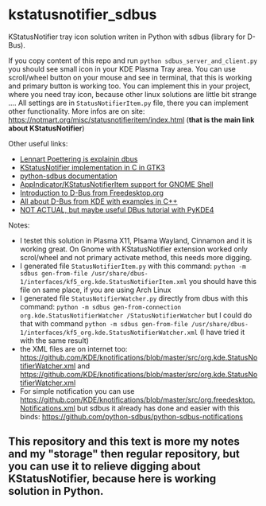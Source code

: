 # kstatusnotifier_sdbus

KStatusNotifier tray icon solution writen in Python with sdbus (library for D-Bus).

If you copy content of this repo and run `python sdbus_server_and_client.py` you should see small icon in your KDE Plasma Tray area. You can use scroll/wheel button on your mouse and see in terminal, that this is working and primary button is working too. You can implement this in your project, where you need tray icon, because other linux solutions are little bit strange .... All settings are in `StatusNotifierItem.py` file, there you can implement other functionality. More infos are on site: https://notmart.org/misc/statusnotifieritem/index.html (**that is the main link about KStatusNotifier**)

Other useful links:
- [Lennart Poettering is explainin dbus](https://web.archive.org/web/20200522193008/http://0pointer.net/blog/the-new-sd-bus-api-of-systemd.html)
- [KStatusNotifier implementation in C in GTK3](https://github.com/jjk-jacky/statusnotifier/blob/master/src/statusnotifier.c)
- [python-sdbus documentation](https://python-sdbus.readthedocs.io/en/latest/general.html)
- [AppIndicator/KStatusNotifierItem support for GNOME Shell](https://github.com/ubuntu/gnome-shell-extension-appindicator)
- [Introduction to D-Bus from Freedesktop.org](https://www.freedesktop.org/wiki/IntroductionToDBus/)
- [All about D-Bus from KDE with examples in C++](https://develop.kde.org/docs/use/d-bus/)
- [NOT ACTUAL, but maybe useful DBus tutorial with PyKDE4](https://techbase.kde.org/Languages/Python/PyKDE_DBus_Tutorial)

Notes:
- I testet this solution in Plasma X11, Plsama Wayland, Cinnamon and it is working great. On Gnome with KStatusNotifier extension worked only scrol/wheel and not primary activate method, this needs more digging. 
- I generated file `StatusNotifierItem.py` with this command:
`python -m sdbus gen-from-file /usr/share/dbus-1/interfaces/kf5_org.kde.StatusNotifierItem.xml` you should have this file on same place, if you are using Arch Linux
- I generated file `StatusNotifierWatcher.py` directly from dbus with this command: `python -m sdbus gen-from-connection org.kde.StatusNotifierWatcher /StatusNotifierWatcher` but I could do that with command `python -m sdbus gen-from-file /usr/share/dbus-1/interfaces/kf5_org.kde.StatusNotifierWatcher.xml` (I have tried it with the same result)
- the XML files are on internet too: https://github.com/KDE/knotifications/blob/master/src/org.kde.StatusNotifierWatcher.xml and https://github.com/KDE/knotifications/blob/master/src/org.kde.StatusNotifierWatcher.xml
- For simple notification you can use https://github.com/KDE/knotifications/blob/master/src/org.freedesktop.Notifications.xml but sdbus it already has done and easier with this binds: https://github.com/python-sdbus/python-sdbus-notifications



## This repository and this text is more my notes and my "storage" then regular repository, but you can use it to relieve digging about KStatusNotifier, because here is working solution in Python.

